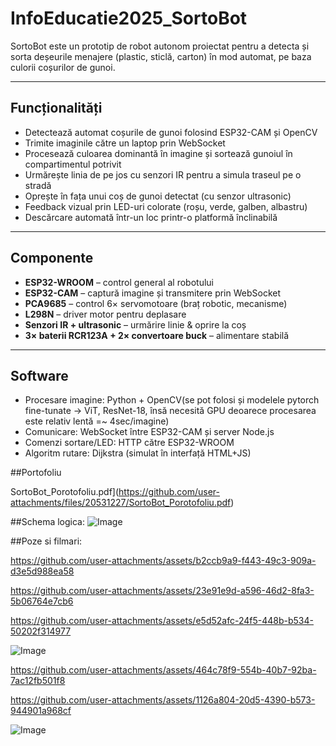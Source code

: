 # InfoEducatie2025_SortoBot

SortoBot este un prototip de robot autonom proiectat pentru a detecta și sorta deșeurile menajere (plastic, sticlă, carton) în mod automat, pe baza culorii coșurilor de gunoi.

---

## Funcționalități

- Detectează automat coșurile de gunoi folosind ESP32-CAM și OpenCV
- Trimite imaginile către un laptop prin WebSocket
- Procesează culoarea dominantă în imagine și sortează gunoiul în compartimentul potrivit
- Urmărește linia de pe jos cu senzori IR pentru a simula traseul pe o stradă
- Oprește în fața unui coș de gunoi detectat (cu senzor ultrasonic)
- Feedback vizual prin LED-uri colorate (roșu, verde, galben, albastru)
- Descărcare automată într-un loc printr-o platformă înclinabilă

---

## Componente

- **ESP32-WROOM** – control general al robotului
- **ESP32-CAM** – captură imagine și transmitere prin WebSocket
- **PCA9685** – control 6× servomotoare (braț robotic, mecanisme)
- **L298N** – driver motor pentru deplasare
- **Senzori IR + ultrasonic** – urmărire linie & oprire la coș
- **3× baterii RCR123A + 2× convertoare buck** – alimentare stabilă

---

## Software

- Procesare imagine: Python + OpenCV(se pot folosi și modelele pytorch fine-tunate -> ViT, ResNet-18, însă necesită GPU deoarece procesarea este relativ lentă =~ 4sec/imagine)
- Comunicare: WebSocket între ESP32-CAM și server Node.js
- Comenzi sortare/LED: HTTP către ESP32-WROOM
- Algoritm rutare: Dijkstra (simulat în interfață HTML+JS)


##Portofoliu

SortoBot_Porotofoliu.pdf](https://github.com/user-attachments/files/20531227/SortoBot_Porotofoliu.pdf)


##Schema logica:
![Image](https://github.com/user-attachments/assets/4635153e-174f-4f07-bb7c-84c2de5af619)

##Poze si filmari:

https://github.com/user-attachments/assets/b2ccb9a9-f443-49c3-909a-d3e5d988ea58

https://github.com/user-attachments/assets/23e91e9d-a596-46d2-8fa3-5b06764e7cb6

https://github.com/user-attachments/assets/e5d52afc-24f5-448b-b534-50202f314977

![Image](https://github.com/user-attachments/assets/25b689ca-6fb0-4974-b696-684fc74e2748)

https://github.com/user-attachments/assets/464c78f9-554b-40b7-92ba-7ac12fb501f8

https://github.com/user-attachments/assets/1126a804-20d5-4390-b573-944901a968cf

![Image](https://github.com/user-attachments/assets/8d889ea7-a891-4fbb-bb07-fadc6c8f0e00)
